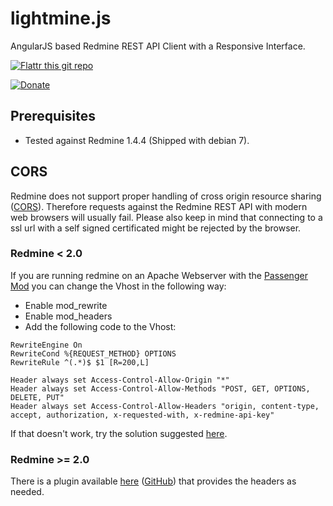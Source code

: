 lightmine.js
============

AngularJS based Redmine REST API Client with a Responsive Interface.

[![Flattr this git repo](http://api.flattr.com/button/flattr-badge-large.png)](https://flattr.com/submit/auto?user_id=shoxrocks&url=http://www.dontdrinkandroot.net/github/lightmine.js&title=AngularJS%20based%20Redmine%20REST%20API%20Client%20with%20a%20Responsive%20Interface&language=&tags=github&category=software)

[![Donate](http://www.paypalobjects.com/en_US/i/btn/btn_donate_SM.gif)](https://www.paypal.com/cgi-bin/webscr?cmd=_donations&business=W9NAXW8YAZ4D6&item_name=lightmine.js%20Donation&currency_code=EUR) 

Prerequisites
-----

* Tested against Redmine 1.4.4 (Shipped with debian 7).

CORS
-----

Redmine does not support proper handling of cross origin resource sharing ([CORS](http://www.w3.org/TR/cors/)). Therefore requests against the Redmine REST API with modern web browsers will usually fail. Please also keep in mind that connecting to a ssl url with a self signed certificated might be rejected by the browser.

### Redmine < 2.0

If you are running redmine on an Apache Webserver with the [Passenger Mod](https://www.phusionpassenger.com/) you can change the Vhost in the following way:

* Enable mod_rewrite
* Enable mod_headers
* Add the following code to the Vhost:

```
RewriteEngine On                  
RewriteCond %{REQUEST_METHOD} OPTIONS 
RewriteRule ^(.*)$ $1 [R=200,L]

Header always set Access-Control-Allow-Origin "*"                   
Header always set Access-Control-Allow-Methods "POST, GET, OPTIONS, DELETE, PUT"
Header always set Access-Control-Allow-Headers "origin, content-type, accept, authorization, x-requested-with, x-redmine-api-key"
```

If that doesn't work, try the solution suggested [here](http://stackoverflow.com/questions/12194371/how-to-add-response-header-in-vhost-or-passeneger-ruby).

### Redmine >= 2.0

There is a plugin available [here](http://www.redmine.org/plugins/redmine_cors) ([GitHub](https://github.com/mavimo/redmine_cors)) that provides the headers as needed.
